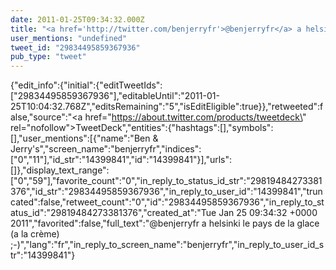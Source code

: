 ```yaml
---
date: 2011-01-25T09:34:32.000Z
title: "<a href='http://twitter.com/benjerryfr'>@benjerryfr</a> a helsinki le pays de la glace (a la crème) ;-)″"
user_mentions: "undefined"
tweet_id: "29834495859367936"
pub_type: "tweet"
---
```

{"edit_info":{"initial":{"editTweetIds":["29834495859367936"],"editableUntil":"2011-01-25T10:04:32.768Z","editsRemaining":"5","isEditEligible":true}},"retweeted":false,"source":"<a href=\"https://about.twitter.com/products/tweetdeck\" rel=\"nofollow\">TweetDeck</a>","entities":{"hashtags":[],"symbols":[],"user_mentions":[{"name":"Ben & Jerry's","screen_name":"benjerryfr","indices":["0","11"],"id_str":"14399841","id":"14399841"}],"urls":[]},"display_text_range":["0","59"],"favorite_count":"0","in_reply_to_status_id_str":"29819484273381376","id_str":"29834495859367936","in_reply_to_user_id":"14399841","truncated":false,"retweet_count":"0","id":"29834495859367936","in_reply_to_status_id":"29819484273381376","created_at":"Tue Jan 25 09:34:32 +0000 2011","favorited":false,"full_text":"@benjerryfr a helsinki le pays de la glace (a la crème) ;-)","lang":"fr","in_reply_to_screen_name":"benjerryfr","in_reply_to_user_id_str":"14399841"}
